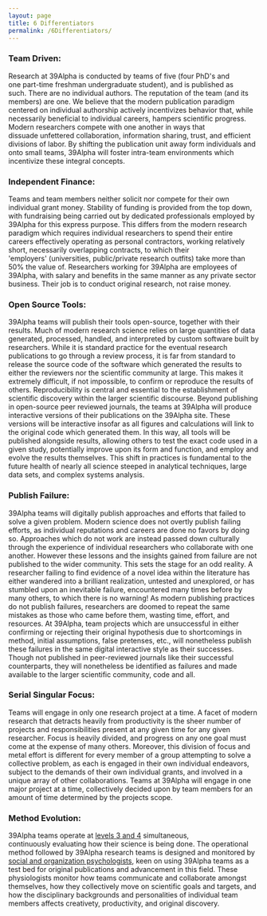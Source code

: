 ```yaml
---
layout: page
title: 6 Differentiators
permalink: /6Differentiators/
---
```



### Team Driven:
Research at 39Alpha is conducted by teams of five (four PhD's and one part-time freshman undergraduate student), and is published as such. There are no individual authors. The reputation of the team (and its members) are one. We believe that the modern publication paradigm centered on individual authorship actively incentivizes behavior that, while necessarily beneficial to individual careers, hampers scientific progress. Modern researchers compete with one another in ways that dissuade unfettered collaboration, information sharing, trust, and efficient divisions of labor. By shifting the publication unit away form individuals and onto small teams, 39Alpha will foster intra-team environments which incentivize these integral concepts.



### Independent Finance:
Teams and team members neither solicit nor compete for their own individual grant money. Stability of funding is provided from the top down, with fundraising being carried out by dedicated professionals employed by 39Alpha for this express purpose. This differs from the modern research paradigm which requires individual researchers to spend their entire careers effectively operating as personal contractors, working relatively short, necessarily overlapping contracts, to which their 'employers' (universities, public/private research outfits) take more than 50% the value of. Researchers working for 39Alpha are employees of 39Alpha, with salary and benefits in the same manner as any private sector business. Their job is to conduct original research, not raise money.



### Open Source Tools:
39Alpha teams will publish their tools open-source, together with their results. Much of modern research science relies on large quantities of data generated, processed, handled, and interpreted by custom software built by researchers. While it is standard practice for the eventual research publications to go through a review process, it is far from standard to release the source code of the software which generated the results to either the reviewers nor the scientific community at large. This makes it extremely difficult, if not impossible, to confirm or reproduce the results of others. Reproducibility is central and essential to the establishment of scientific discovery within the larger scientific discourse. Beyond publishing in open-source peer reviewed journals, the teams at 39Alpha will produce interactive versions of their publications on the 39Alpha site. These versions will be interactive insofar as all figures and calculations will link to the original code which generated them. In this way, all tools will be published alongside results, allowing others to test the exact code used in a given study, potentially improve upon its form and function, and employ and evolve the results themselves. This shift in practices is fundamental to the future health of nearly all science steeped in analytical techniques, large data sets, and complex systems analysis.



### Publish Failure:
39Alpha teams will digitally publish approaches and efforts that failed to solve a given problem. Modern science does not overtly publish failing efforts, as individual reputations and careers are done no favors by doing so. Approaches which do not work are instead passed down culturally through the experience of individual researchers who collaborate with one another. However these lessons and the insights gained from failure are not published to the wider community. This sets the stage for an odd reality. A researcher failing to find evidence of a novel idea within the literature has either wandered into a brilliant realization, untested and unexplored, or has stumbled upon an inevitable failure, encountered many times before by many others, to which there is no warning! As modern publishing practices do not publish failures, researchers are doomed to repeat the same mistakes as those who came before them, wasting time, effort, and resources. At 39Alpha, team projects which are unsuccessful in either confirming or rejecting their original hypothesis due to shortcomings in method, initial assumptions, false pretenses, etc., will nonetheless publish these failures in the same digital interactive style as their successes. Though not published in peer-reviewed journals like their successful counterparts, they will nonetheless be identified as failures and made available to the larger scientific community, code and all.



### Serial Singular Focus:
Teams will engage in only one research project at a time. A facet of modern research that detracts heavily from productivity is the sheer number of projects and responsibilities present at any given time for any given researcher. Focus is heavily divided, and progress on any one goal must come at the expense of many others. Moreover, this division of focus and metal effort is different for every member of a group attempting to solve a collective problem, as each is engaged in their own individual endeavors, subject to the demands of their own individual grants, and involved in a unique array of other collaborations. Teams at 39Alpha will engage in one major project at a time, collectively decided upon by team members for an amount of time determined by the projects scope.



### Method Evolution:
39Alpha teams operate at [levels 3 and 4](giving-back) simultaneous, continuously evaluating how their science is being done. The operational method followed by 39Alpha research teams is designed and monitored by [social and organization psychologists](social-psyc), keen on using 39Alpha teams as a test bed for original publications and advancement in this field. These physiologists monitor how teams communicate and collaborate amongst themselves, how they collectively move on scientific goals and targets, and how the disciplinary backgrounds and personalities of individual team members affects creativety, productivity, and original discovery.
